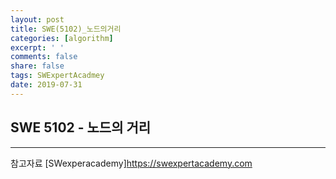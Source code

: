 ```yaml
---
layout: post
title: SWE(5102)_노드의거리
categories: [algorithm]
excerpt: ' '
comments: false
share: false
tags: SWExpertAcadmey
date: 2019-07-31
---
```


## SWE 5102 - 노드의 거리

---

참고자료
[SWexperacademy]<https://swexpertacademy.com>
